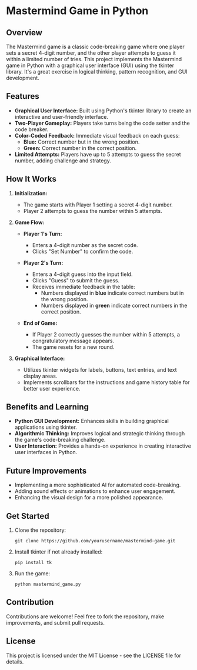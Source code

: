 # Mastermind Game in Python

## Overview
The Mastermind game is a classic code-breaking game where one player sets a secret 4-digit number, and the other player attempts to guess it within a limited number of tries. This project implements the Mastermind game in Python with a graphical user interface (GUI) using the tkinter library. It's a great exercise in logical thinking, pattern recognition, and GUI development.

## Features
- **Graphical User Interface:** Built using Python's tkinter library to create an interactive and user-friendly interface.
- **Two-Player Gameplay:** Players take turns being the code setter and the code breaker.
- **Color-Coded Feedback:** Immediate visual feedback on each guess:
  - **Blue:** Correct number but in the wrong position.
  - **Green:** Correct number in the correct position.
- **Limited Attempts:** Players have up to 5 attempts to guess the secret number, adding challenge and strategy.

## How It Works
1. **Initialization:**
   - The game starts with Player 1 setting a secret 4-digit number.
   - Player 2 attempts to guess the number within 5 attempts.

2. **Game Flow:**
   - **Player 1's Turn:**
     - Enters a 4-digit number as the secret code.
     - Clicks "Set Number" to confirm the code.

   - **Player 2's Turn:**
     - Enters a 4-digit guess into the input field.
     - Clicks "Guess" to submit the guess.
     - Receives immediate feedback in the table:
       - Numbers displayed in **blue** indicate correct numbers but in the wrong position.
       - Numbers displayed in **green** indicate correct numbers in the correct position.

   - **End of Game:**
     - If Player 2 correctly guesses the number within 5 attempts, a congratulatory message appears.
     - The game resets for a new round.

3. **Graphical Interface:**
   - Utilizes tkinter widgets for labels, buttons, text entries, and text display areas.
   - Implements scrollbars for the instructions and game history table for better user experience.

## Benefits and Learning
- **Python GUI Development:** Enhances skills in building graphical applications using tkinter.
- **Algorithmic Thinking:** Improves logical and strategic thinking through the game's code-breaking challenge.
- **User Interaction:** Provides a hands-on experience in creating interactive user interfaces in Python.

## Future Improvements
- Implementing a more sophisticated AI for automated code-breaking.
- Adding sound effects or animations to enhance user engagement.
- Enhancing the visual design for a more polished appearance.

## Get Started
1. Clone the repository:
   ```
   git clone https://github.com/yourusername/mastermind-game.git
   ```
   
2. Install tkinter if not already installed:
   ```
   pip install tk
   ```

3. Run the game:
   ```
   python mastermind_game.py
   ```

## Contribution
Contributions are welcome! Feel free to fork the repository, make improvements, and submit pull requests.

## License
This project is licensed under the MIT License - see the LICENSE file for details.
